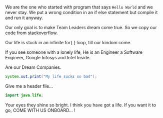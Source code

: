# 


We are the one who started with program that says `Hello World` and we never stay. 
We put a wrong condition in an if else statement but compile it and run it anyway. 

Our only goal is to make Team Leaders dream come true.
So we copy our code from stackoverflow.

Our life is stuck in an infinite for{ } loop, till our kindom come.

If you see someone with a lonely life, He is an Engineer a Software Engineer,
Google Infosys and Intel Inside.

Are our Dream Companies.



```java
System.out.print("My life sucks so bad");
```
Give me a header file...
```java
import java.life;
```



Your eyes they shine so bright.
I think you have got a life.
If you want it to go, COME WITH US ONBOARD... !
